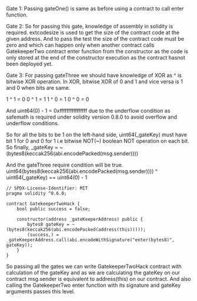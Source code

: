 Gate 1:
Passing gateOne() is same as before using a contract to call enter function.

Gate 2:
So for passing this gate, knowledge of assembly in solidity is required. extcodesize is used to get the size of the contract code at the given address. And to pass the test the size of the contract code must be zero and which can happen only when another contract calls GatekeeperTwo contract enter function from the constructor as the code is only stored at the end of the constructor execution as the contract hasnot been deployed yet.

Gate 3:
For passing gateThree we should have knowledge of XOR as ^ is bitwise XOR operation. In XOR, bitwise XOR of 0 and 1 and vice versa is 1 and 0 when bits are same.

1 ^ 1 = 0
0 ^ 1 = 1
1 ^ 0 = 1
0 ^ 0 = 0

And uint64(0) - 1 = 0xffffffffffffffff due to the underflow condition as safemath is required under solidity version 0.8.0 to avoid overflow and underflow conditions.

So for all the bits to be 1 on the left-hand side, uint64(_gateKey) must have bit 1 for 0 and 0 for 1 i.e bitwise NOT(~) boolean NOT operation on each bit. So finally, 
_gateKey = ~(bytes8(keccak256(abi.encodePacked(msg.sender))))

And the gateThree require condition will be true.
uint64(bytes8(keccak256(abi.encodePacked(msg.sender)))) ^ uint64(_gateKey) == uint64(0) - 1

```
// SPDX-License-Identifier: MIT
pragma solidity ^0.6.0;

contract GatekeeperTwoHack {
    bool public success = false;

    constructor(address _gateKeeperAddress) public {
        bytes8 gateKey = ~(bytes8(keccak256(abi.encodePacked(address(this)))));
        (success,) = _gateKeeperAddress.call(abi.encodeWithSignature("enter(bytes8)", gateKey));
    }
}
```

So passing all the gates we can write GatekeeperTwoHack contract with calculation of the gateKey and as we are calculating the gateKey on our contract msg.sender is equivalent to address(this) on our contract. And also calling the GatekeeperTwo enter function with its signature and gateKey arguments passes this level.